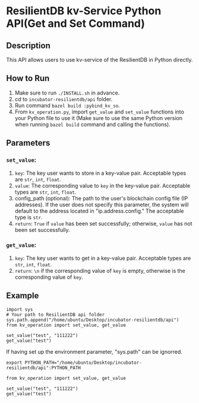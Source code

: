 # ResilientDB kv-Service Python API(Get and Set Command)

## Description
This API allows users to use kv-service of the ResilientDB in Python directly.

## How to Run
1. Make sure to run `./INSTALL.sh` in advance.
1. cd to `incubator-resilientdb/api` folder.
2. Run command `bazel build :pybind_kv_so`.
3. From `kv_operation.py`, import `get_value` and `set_value` functions into your Python file to use it (Make sure to use the same Python version when running `bazel build` command and calling the functions).

## Parameters
### `set_value`:
1. `key`: The key user wants to store in a key-value pair. Acceptable types are `str`, `int`, `float`.
2. `value`: The corresponding value to `key` in the key-value pair. Acceptable types are `str`, `int`, `float`.
3. config_path (optional): The path to the user's blockchain config file (IP addresses). If the user does not specify this parameter, the system will default to the address located in "ip.address.config." The acceptable type is `str`.
4. `return`: `True` if `value` has been set successfully; otherwise, `value` has not been set successfully.
### `get_value`:
1. `key`: The key user wants to get in a key-value pair. Acceptable types are `str`, `int`, `float`.
2. `return`: `\n` if the corresponding value of `key` is empty, otherwise is the corresponding value of `key`.


## Example
```angular2html
import sys
# Your path to ResilientDB api folder
sys.path.append("/home/ubuntu/Desktop/incubator-resilientdb/api")
from kv_operation import set_value, get_value

set_value("test", "111222")
get_value("test")
```

If having set up the environment parameter, "sys.path" can be ignorred.
```
export PYTHON_PATH="/home/ubuntu/Desktop/incubator-resilientdb/api":PYTHON_PATH
```
```angular2html
from kv_operation import set_value, get_value

set_value("test", "111222")
get_value("test")
```




